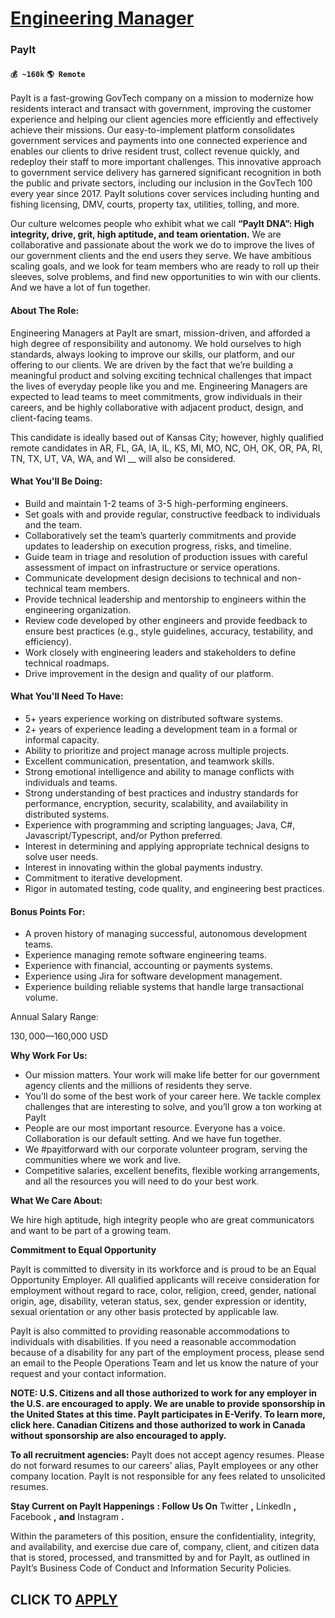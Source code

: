 # [Engineering Manager](https://www.remotewlb.com/apply/engineering-manager-62817)  
### PayIt  
#### `💰 ~160k` `🌎 Remote`  

PayIt is a fast-growing GovTech company on a mission to modernize how residents interact and transact with government, improving the customer experience and helping our client agencies more efficiently and effectively achieve their missions. Our easy-to-implement platform consolidates government services and payments into one connected experience and enables our clients to drive resident trust, collect revenue quickly, and redeploy their staff to more important challenges. This innovative approach to government service delivery has garnered significant recognition in both the public and private sectors, including our inclusion in the GovTech 100 every year since 2017. PayIt solutions cover services including hunting and fishing licensing, DMV, courts, property tax, utilities, tolling, and more.

Our culture welcomes people who exhibit what we call **“PayIt DNA”: High integrity, drive, grit, high aptitude, and team orientation.** We are collaborative and passionate about the work we do to improve the lives of our government clients and the end users they serve. We have ambitious scaling goals, and we look for team members who are ready to roll up their sleeves, solve problems, and find new opportunities to win with our clients. And we have a lot of fun together.

#### About The Role:

Engineering Managers at PayIt are smart, mission-driven, and afforded a high degree of responsibility and autonomy. We hold ourselves to high standards, always looking to improve our skills, our platform, and our offering to our clients. We are driven by the fact that we’re building a meaningful product and solving exciting technical challenges that impact the lives of everyday people like you and me. Engineering Managers are expected to lead teams to meet commitments, grow individuals in their careers, and be highly collaborative with adjacent product, design, and client-facing teams.

This candidate is ideally based out of Kansas City; however, highly qualified remote candidates in AR, FL, GA, IA, IL, KS, MI, MO, NC, OH, OK, OR, PA, RI, TN, TX, UT, VA, WA, and WI __ will also be considered.

#### What You'll Be Doing:

  * Build and maintain 1-2 teams of 3-5 high-performing engineers. 
  * Set goals with and provide regular, constructive feedback to individuals and the team.
  * Collaboratively set the team’s quarterly commitments and provide updates to leadership on execution progress, risks, and timeline. 
  * Guide team in triage and resolution of production issues with careful assessment of impact on infrastructure or service operations.
  * Communicate development design decisions to technical and non-technical team members. 
  * Provide technical leadership and mentorship to engineers within the engineering organization. 
  * Review code developed by other engineers and provide feedback to ensure best practices (e.g., style guidelines, accuracy, testability, and efficiency).
  * Work closely with engineering leaders and stakeholders to define technical roadmaps.
  * Drive improvement in the design and quality of our platform.

#### What You'll Need To Have:

  * 5+ years experience working on distributed software systems. 
  * 2+ years of experience leading a development team in a formal or informal capacity. 
  * Ability to prioritize and project manage across multiple projects. 
  * Excellent communication, presentation, and teamwork skills. 
  * Strong emotional intelligence and ability to manage conflicts with individuals and teams. 
  * Strong understanding of best practices and industry standards for performance, encryption, security, scalability, and availability in distributed systems.
  * Experience with programming and scripting languages; Java, C#, Javascript/Typescript, and/or Python preferred.
  * Interest in determining and applying appropriate technical designs to solve user needs.
  * Interest in innovating within the global payments industry.
  * Commitment to iterative development.
  * Rigor in automated testing, code quality, and engineering best practices.

#### Bonus Points For:

  * A proven history of managing successful, autonomous development teams. 
  * Experience managing remote software engineering teams.
  * Experience with financial, accounting or payments systems.
  * Experience using Jira for software development management.
  * Experience building reliable systems that handle large transactional volume.

Annual Salary Range:

$130,000—$160,000 USD

 **Why Work For Us:**

  * Our mission matters. Your work will make life better for our government agency clients and the millions of residents they serve.
  * You’ll do some of the best work of your career here. We tackle complex challenges that are interesting to solve, and you’ll grow a ton working at PayIt 
  * People are our most important resource. Everyone has a voice. Collaboration is our default setting. And we have fun together.
  * We #payitforward with our corporate volunteer program, serving the communities where we work and live.
  * Competitive salaries, excellent benefits, flexible working arrangements, and all the resources you will need to do your best work.

**What We Care About:**

We hire high aptitude, high integrity people who are great communicators and want to be part of a growing team.

**Commitment to Equal Opportunity**

PayIt is committed to diversity in its workforce and is proud to be an Equal Opportunity Employer. All qualified applicants will receive consideration for employment without regard to race, color, religion, creed, gender, national origin, age, disability, veteran status, sex, gender expression or identity, sexual orientation or any other basis protected by applicable law.

PayIt is also committed to providing reasonable accommodations to individuals with disabilities. If you need a reasonable accommodation because of a disability for any part of the employment process, please send an email to the People Operations Team and let us know the nature of your request and your contact information.

**NOTE: **U.S. Citizens and all those authorized to work for any employer in the U.S. are encouraged to apply. We are unable to provide sponsorship in the United States at this time. PayIt participates in E-Verify. To learn more, click** here. **Canadian Citizens and those authorized to work in Canada without sponsorship are also encouraged to apply.****

**To all recruitment agencies:** PayIt does not accept agency resumes. Please do not forward resumes to our careers’ alias, PayIt employees or any other company location. PayIt is not responsible for any fees related to unsolicited resumes.

**Stay Current on PayIt Happenings** **: Follow Us On** Twitter **,** LinkedIn **,** Facebook **,** **and** Instagram **.**

Within the parameters of this position, ensure the confidentiality, integrity, and availability, and exercise due care of, company, client, and citizen data that is stored, processed, and transmitted by and for PayIt, as outlined in PayIt’s Business Code of Conduct and Information Security Policies.

  
## CLICK TO [APPLY](https://www.remotewlb.com/apply/engineering-manager-62817)

